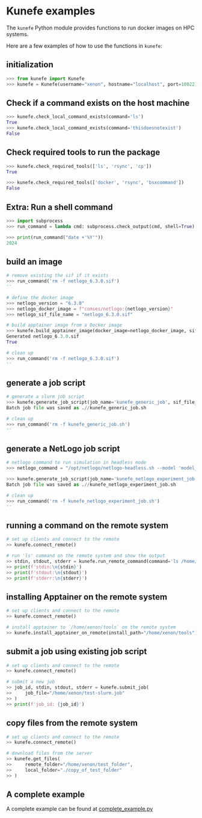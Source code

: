 <!-- examples/README.md -->
<!-- Run: python -m doctest -v examples/README.md -->

# Kunefe examples

The `kunefe` Python module provides functions to run docker images on HPC systems.

Here are a few examples of how to use the functions in `kunefe`:

## initialization

```python
>>> from kunefe import Kunefe
>>> kunefe = Kunefe(username="xenon", hostname="localhost", port=10022)

```

## Check if a command exists on the host machine

```python
>>> kunefe.check_local_command_exists(command='ls')
True
>>> kunefe.check_local_command_exists(command='thisdoesnotexist')
False

```

## Check required tools to run the package

```python
>>> kunefe.check_required_tools(['ls', 'rsync', 'cp'])
True

>>> kunefe.check_required_tools(['docker', 'rsync', 'bsxcommand'])
False

```

## Extra: Run a shell command

```python
>>> import subprocess
>>> run_command = lambda cmd: subprocess.check_output(cmd, shell=True).decode().strip()

```

```python
>>> print(run_command("date +'%Y'"))
2024

```

## build an image

```python
# remove existing the sif if it exists
>>> run_command('rm -f netlogo_6.3.0.sif')
''

# define the docker image
>>> netlogo_version = "6.3.0"
>>> netlogo_docker_image = f"comses/netlogo:{netlogo_version}"
>>> netlogo_sif_file_name = "netlogo_6.3.0.sif"

# build apptainer image from a Docker image
>>> kunefe.build_apptainer_image(docker_image=netlogo_docker_image, sif_file_name=netlogo_sif_file_name)
Generated netlogo_6.3.0.sif
True

# clean up
>>> run_command('rm -f netlogo_6.3.0.sif')
''

```

## generate a job script

```python
# generate a slurm job script
>>> kunefe.generate_job_script(job_name='kunefe_generic_job', sif_file_path="/home/xenon/myapp_0.1.0.sif", command="ls /home/xenon", env_vars="PATH=$PATH:/home/xenon", job_time='0:30:00')
Batch job file was saved as .//kunefe_generic_job.sh

# clean up
>>> run_command('rm -f kunefe_generic_job.sh')
''

```

## generate a NetLogo job script

```python
# netlogo command to run simulation in headless mode
>>> netlogo_command = "/opt/netlogo/netlogo-headless.sh --model 'model_path' --experiment 'experiment_name' --table 'table_name'"

>>> kunefe.generate_job_script(job_name='kunefe_netlogo_experiment_job', sif_file_path="/home/xenon/netlogo_6.3.0.sif", command=netlogo_command, env_vars="JAVA_TOOL_OPTIONS=-Xmx8G", job_time='0:30:00', template_name='generic')
Batch job file was saved as .//kunefe_netlogo_experiment_job.sh

# clean up
>>> run_command('rm -f kunefe_netlogo_experiment_job.sh')
''

```

## running a command on the remote system

```python
# set up clients and connect to the remote
>> kunefe.connect_remote()

# run 'ls' command on the remote system and show the output
>> stdin, stdout, stderr = kunefe.run_remote_command(command='ls /home/xenon')
>> print(f'stdin:\n{stdin}')
>> print(f'stdout:\n{stdout}')
>> print(f'stderr:\n{stderr}')

```

## installing Apptainer on the remote system

```python
# set up clients and connect to the remote
>> kunefe.connect_remote()

# install apptainer to `/home/xenon/tools` on the remote system
>> kunefe.install_apptainer_on_remote(install_path="/home/xenon/tools")

```

## submit a job using existing job script

```python
# set up clients and connect to the remote
>> kunefe.connect_remote()

# submit a new job
>> job_id, stdin, stdout, stderr = kunefe.submit_job(
>>     job_file="/home/xenon/test-slurm.job"
>> )
>> print(f'job_id: {job_id}')

```

## copy files from the remote system

```python
# set up clients and connect to the remote
>> kunefe.connect_remote()

# download files from the server
>> kunefe.get_files(
>>     remote_folder="/home/xenon/test_folder",
>>     local_folder="./copy_of_test_folder"
>> )

```

## A complete example

A complete example can be found at [complete_example.py](complete_example.py)


<!-- ## Title

```python
>>>
``` -->
